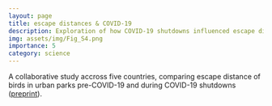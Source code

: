 ```yaml
---
layout: page
title: escape distances & COVID-19
description: Exploration of how COVID-19 shutdowns influenced escape distances of birds.
img: assets/img/Fig_S4.png
importance: 5
category: science
---
```


A collaborative study accross five countries, comparing escape distance of birds in urban parks pre-COVID-19 and during COVID-19 shutdowns ([preprint](https://www.biorxiv.org/content/10.1101/2022.07.15.500232v1)).
